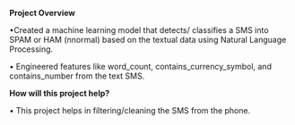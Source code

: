 **Project Overview**

•Created a machine learning model that detects/ classifies a SMS into SPAM or HAM (nnormal) based on the textual data using Natural Language Processing.

• Engineered features like word_count, contains_currency_symbol, and contains_number from the text SMS.



**How will this project help?**

• This project helps in filtering/cleaning the SMS from the phone.
